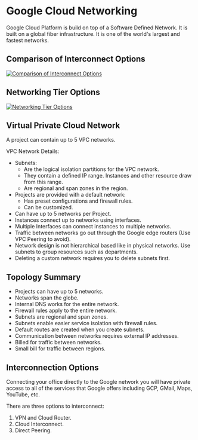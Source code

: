 # Google Cloud Networking

Google Cloud Platform is build on top of a Software Defined Network.
It is built on a global fiber infrastructure. It is one of the world's largest and fastest networks.

## Comparison of Interconnect Options

[![Comparison of Interconnect Options](https://cloud.google.com/solutions/images/patterns-for-connecting-other-csps-with-gcp-6-comparison.svg)](https://cloud.google.com/solutions/patterns-for-connecting-other-csps-with-gcp)

## Networking Tier Options

[![Networking Tier Options](https://cloud.google.com/images/network-tiers/decision-tree.svg)](https://cloud.google.com/network-tiers/)

## Virtual Private Cloud Network

A project can contain up to 5 VPC networks.

VPC Network Details:

* Subnets:
  * Are the logical isolation partitions for the VPC network.
  * They contain a defined IP range. Instances and other resource draw from this range.
  * Are regional and span zones in the region.
* Projects are provided with a default network:
  * Has preset configurations and firewall rules.
  * Can be customized.
* Can have up to 5 networks per Project.
* Instances connect up to networks using interfaces.
* Multiple Interfaces can connect instances to multiple networks.
* Traffic between networks go out through the Google edge routers (Use VPC Peering to avoid).
* Network design is not hierarchical based like in physical networks. Use subnets to group resources such as departments.
* Deleting a custom network requires you to delete subnets first.

## Topology Summary

* Projects can have up to 5 networks.
* Networks span the globe.
* Internal DNS works for the entire network.
* Firewall rules apply to the entire network.
* Subnets are regional and span zones.
* Subnets enable easier service isolation with firewall rules.
* Default routes are created when you create subnets.
* Communication between networks requires external IP addresses.
* Billed for traffic between networks.
* Small bill for traffic between regions.

## Interconnection Options

Connecting your office directly to the Google network you will have private access to all of the services that Google offers including GCP, GMail, Maps, YouTube, etc.

There are three options to interconnect:

1. VPN and Cloud Router.
1. Cloud Interconnect.
1. Direct Peering.
